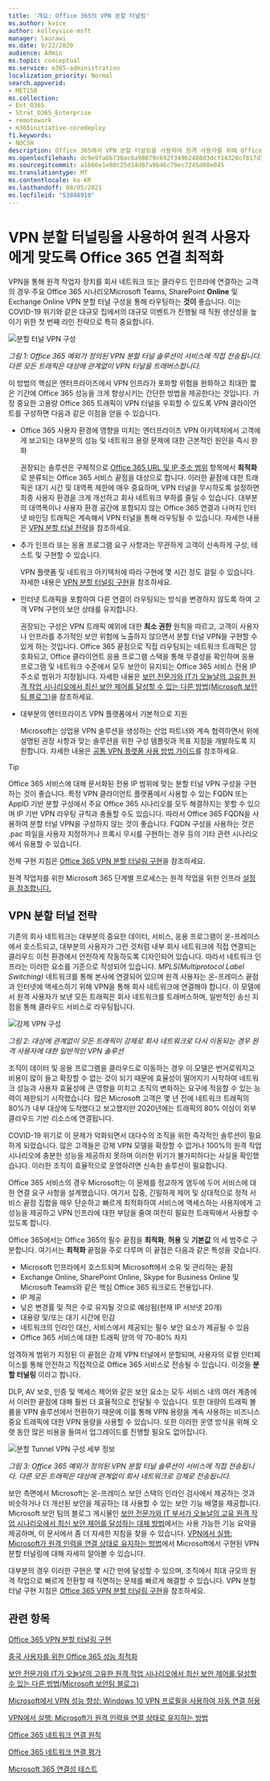 ```yaml
---
title: '개요: Office 365의 VPN 분할 터널링'
ms.author: kvice
author: kelleyvice-msft
manager: laurawi
ms.date: 9/22/2020
audience: Admin
ms.topic: conceptual
ms.service: o365-administration
localization_priority: Normal
search.appverid:
- MET150
ms.collection:
- Ent_O365
- Strat_O365_Enterprise
- remotework
- m365initiative-coredeploy
f1.keywords:
- NOCSH
description: Office 365에서 VPN 분할 터널링을 사용하여 원격 사용자를 위해 Office 365 연결을 최적화하는 지침입니다.
ms.openlocfilehash: dc9e9fa6b730ac6a98879c692f349b2480d3dcf14320c7817d5d5b14eb6ac825
ms.sourcegitcommit: a1b66e1e80c25d14d67a9b46c79ec7245d88e045
ms.translationtype: MT
ms.contentlocale: ko-KR
ms.lasthandoff: 08/05/2021
ms.locfileid: "53848910"
---
```

# <a name="optimize-office-365-connectivity-for-remote-users-using-vpn-split-tunneling"></a>VPN 분할 터널링을 사용하여 원격 사용자에게 맞도록 Office 365 연결 최적화
<!---
>[!NOTE]
>This topic is part of a set of topics that address Office 365 optimization for remote users.
>- For VPN split tunnel implementation guidance, see [Implementing VPN split tunneling for Office 365](microsoft-365-vpn-implement-split-tunnel.md).
>- For information about optimizing Office 365 worldwide tenant performance for users in China, see [Office 365 performance optimization for China users](microsoft-365-networking-china.md).
-->

VPN을 통해 원격 작업자 장치를 회사 네트워크 또는 클라우드 인프라에 연결하는 고객의 경우 주요 Office 365 시나리오Microsoft Teams, SharePoint **Online** 및 Exchange Online VPN 분할 터널  구성을 통해 라우팅하는 **것이** 좋습니다.  이는 COVID-19 위기와 같은 대규모 집에서의 대규모 이벤트가 진행될 때 직원 생산성을 높이기 위한 첫 번째 라인 전략으로 특히 중요합니다.

![분할 터널 VPN 구성](../media/vpn-split-tunneling/vpn-model-2.png)

_그림 1: Office 365 예외가 정의된 VPN 분할 터널 솔루션이 서비스에 직접 전송됩니다. 다른 모든 트래픽은 대상에 관계없이 VPN 터널을 트래버스합니다._

이 방법의 핵심은 엔터프라이즈에서 VPN 인프라가 포화할 위험을 완화하고 최대한 짧은 기간에 Office 365 성능을 크게 향상시키는 간단한 방법을 제공한다는 것입니다. 가장 중요한 고용량 Office 365 트래픽이 VPN 터널을 우회할 수 있도록 VPN 클라이언트를 구성하면 다음과 같은 이점을 얻을 수 있습니다.

- Office 365 사용자 환경에 영향을 미치는 엔터프라이즈 VPN 아키텍처에서 고객에게 보고되는 대부분의 성능 및 네트워크 용량 문제에 대한 근본적인 원인을 즉시 완화
  
  권장되는 솔루션은 구체적으로 [Office 365 URL 및 IP 주소 범위](./urls-and-ip-address-ranges.md) 항목에서 **최적화** 로 분류되는 Office 365 서비스 끝점을 대상으로 합니다. 이러한 끝점에 대한 트래픽은 대기 시간 및 대역폭 제한에 매우 중요하며, VPN 터널을 무시하도록 설정하면 최종 사용자 환경을 크게 개선하고 회사 네트워크 부하를 줄일 수 있습니다. 대부분의 대역폭이나 사용자 환경 공간에 포함되지 않는 Office 365 연결과 나머지 인터넷 바인딩 트래픽은 계속해서 VPN 터널을 통해 라우팅될 수 있습니다. 자세한 내용은 [VPN 분할 터널 전략](#the-vpn-split-tunnel-strategy)을 참조하세요.

- 추가 인프라 또는 응용 프로그램 요구 사항과는 무관하게 고객이 신속하게 구성, 테스트 및 구현할 수 있습니다.

  VPN 플랫폼 및 네트워크 아키텍처에 따라 구현에 몇 시간 정도 걸릴 수 있습니다. 자세한 내용은 [VPN 분할 터널링 구현](microsoft-365-vpn-implement-split-tunnel.md#implement-vpn-split-tunneling)을 참조하세요.

- 인터넷 트래픽을 포함하여 다른 연결이 라우팅되는 방식을 변경하지 않도록 하여 고객 VPN 구현의 보안 상태를 유지합니다.

  권장되는 구성은 VPN 트래픽 예외에 대한 **최소 권한** 원칙을 따르고, 고객이 사용자나 인프라를 추가적인 보안 위험에 노출하지 않으면서 분할 터널 VPN을 구현할 수 있게 하는 것입니다. Office 365 끝점으로 직접 라우팅되는 네트워크 트래픽은 암호화되고, Office 클라이언트 응용 프로그램 스택을 통해 무결성을 확인하며 응용 프로그램 및 네트워크 수준에서 모두 보안이 유지되는 Office 365 서비스 전용 IP 주소로 범위가 지정됩니다. 자세한 내용은 [보안 전문가와 IT가 오늘날의 고유한 원격 작업 시나리오에서 최신 보안 제어를 달성할 수 있는 다른 방법(Microsoft 보안팀 블로그)](https://www.microsoft.com/security/blog/2020/03/26/alternative-security-professionals-it-achieve-modern-security-controls-todays-unique-remote-work-scenarios/)을 참조하세요.

- 대부분의 엔터프라이즈 VPN 플랫폼에서 기본적으로 지원

  Microsoft는 상업용 VPN 솔루션을 생성하는 산업 파트너와 계속 협력하면서 위에 설명된 권장 사항과 맞는 솔루션을 위한 구성 템플릿과 목표 지침을 개발하도록 지원합니다. 자세한 내용은 [공통 VPN 플랫폼 사용 방법 가이드](microsoft-365-vpn-implement-split-tunnel.md#howto-guides-for-common-vpn-platforms)를 참조하세요.

>[!TIP]
>Office 365 서비스에 대해 문서화된 전용 IP 범위에 맞는 분할 터널 VPN 구성을 구현하는 것이 좋습니다. 특정 VPN 클라이언트 플랫폼에서 사용할 수 있는 FQDN 또는 AppID 기반 분할 구성에서 주요 Office 365 시나리오를 모두 해결하지는 못할 수 있으며 IP 기반 VPN 라우팅 규칙과 충돌할 수도 있습니다. 따라서 Office 365 FQDN을 사용하여 분할 터널 VPN을 구성하지 않는 것이 좋습니다. FQDN 구성을 사용하는 것은 .pac 파일을 사용자 지정하거나 프록시 무시를 구현하는 경우 등의 기타 관련 시나리오에서 유용할 수 있습니다.

전체 구현 지침은 [Office 365 VPN 분할 터널링 구현](microsoft-365-vpn-implement-split-tunnel.md)을 참조하세요.

원격 작업자를 위한 Microsoft 365 단계별 프로세스는 원격 작업을 위한 인프라 [설정을 참조합니다.](..\solutions\empower-people-to-work-remotely.md)

## <a name="the-vpn-split-tunnel-strategy"></a>VPN 분할 터널 전략

기존의 회사 네트워크는 대부분의 중요한 데이터, 서비스, 응용 프로그램이 온-프레미스에서 호스트되고, 대부분의 사용자가 그런 것처럼 내부 회사 네트워크에 직접 연결되는 클라우드 이전 환경에서 안전하게 작동하도록 디자인되어 있습니다. 따라서 네트워크 인프라는 이러한 요소를 기준으로 작성되어 있습니다. _MPLS(Multiprotocol Label Switching)_ 네트워크를 통해 본사에 연결되어 있으며 원격 사용자는 온-프레미스 끝점과 인터넷에 액세스하기 위해 VPN을 통해 회사 네트워크에 연결해야 합니다. 이 모델에서 원격 사용자가 보낸 모든 트래픽은 회사 네트워크를 트래버스하며, 일반적인 송신 지점을 통해 클라우드 서비스로 라우팅됩니다.

![강제 VPN 구성](../media/vpn-split-tunneling/vpn-model-1.png)

_그림 2: 대상에 관계없이 모든 트래픽이 강제로 회사 네트워크로 다시 이동되는 경우 원격 사용자에 대한 일반적인 VPN 솔루션_

조직이 데이터 및 응용 프로그램을 클라우드로 이동하는 경우 이 모델은 번거로워지고 비용이 많이 들고 확장할 수 없는 것이 되기 때문에 효율성이 떨어지기 시작하여 네트워크 성능과 사용자 효율성에 큰 영향을 미치고 조직의 변화하는 요구에 적응할 수 있는 능력이 제한되기 시작했습니다. 많은 Microsoft 고객은 몇 년 전에 네트워크 트래픽의 80%가 내부 대상에 도착했다고 보고했지만 2020년에는 트래픽의 80% 이상이 외부 클라우드 기반 리소스에 연결됩니다.

COVID-19 위기로 이 문제가 악화되면서 대다수의 조직을 위한 즉각적인 솔루션이 필요하게 되었습니다. 많은 고객들은 강제 VPN 모델을 확장할 수 없거나 100%의 원격 작업 시나리오에 충분한 성능을 제공하지 못하며 이러한 위기가 불가피하다는 사실을 확인했습니다. 이러한 조직이 효율적으로 운영하려면 신속한 솔루션이 필요합니다.

Office 365 서비스의 경우 Microsoft는 이 문제를 정교하게 염두에 두어 서비스에 대한 연결 요구 사항을 설계했습니다. 여기서 집중, 긴밀하게 제어 및 상대적으로 정적 서비스 끝점 집합을 매우 단순하고 빠르게 최적화하여 서비스에 액세스하는 사용자에게 고성능을 제공하고 VPN 인프라에 대한 부담을 줄여 여전히 필요한 트래픽에서 사용할 수 있도록 합니다.

Office 365에서는 Office 365의 필수 끝점을 **최적화**, **허용** 및 **기본값** 의 세 범주로 구분합니다. 여기서는 **최적화** 끝점을 주로 다루며 이 끝점은 다음과 같은 특성을 갖습니다.

- Microsoft 인프라에서 호스트되며 Microsoft에서 소유 및 관리하는 끝점
- Exchange Online, SharePoint Online, Skype for Business Online 및 Microsoft Teams와 같은 핵심 Office 365 워크로드 전용입니다.
- IP 제공
- 낮은 변경률 및 적은 수로 유지될 것으로 예상됨(현재 IP 서브넷 20개)
- 대용량 및/또는 대기 시간에 민감
- 네트워크의 인라인 대신, 서비스에서 제공되는 필수 보안 요소가 제공될 수 있음
- Office 365 서비스에 대한 트래픽 양의 약 70-80% 차지

엄격하게 범위가 지정된 이 끝점은 강제 VPN 터널에서 분할되며, 사용자의 로컬 인터페이스를 통해 안전하고 직접적으로 Office 365 서비스로 전송될 수 있습니다. 이것을 **분할 터널링** 이라고 합니다.

DLP, AV 보호, 인증 및 액세스 제어와 같은 보안 요소는 모두 서비스 내의 여러 계층에서 이러한 끝점에 대해 훨씬 더 효율적으로 전달될 수 있습니다. 또한 대량의 트래픽 볼륨을 VPN 솔루션에서 전환하기 때문에 이를 통해 VPN 용량을 계속 사용하는 비즈니스 중요 트래픽에 대한 VPN 용량을 사용할 수 있습니다. 또한 이러한 운영 방식을 위해 오랫 동안 많은 비용을 들여서 업그레이드를 진행할 필요도 없어집니다.

![분할 Tunnel VPN 구성 세부 정보](../media/vpn-split-tunneling/vpn-split-tunnel-example.png)

_그림 3: Office 365 예외가 정의된 VPN 분할 터널 솔루션이 서비스에 직접 전송됩니다. 다른 모든 트래픽은 대상에 관계없이 회사 네트워크로 강제로 전송됩니다._

보안 측면에서 Microsoft는 온-프레미스 보안 스택의 인라인 검사에서 제공하는 것과 비슷하거나 더 개선된 보안을 제공하는 데 사용할 수 있는 보안 기능 배열을 제공합니다. Microsoft 보안 팀의 블로그 게시물인 [보안 전문가와 IT 부서가 오늘날의 고유 원격 작업 시나리오에서 최신 보안 제어를 달성하는 대체 방법](https://www.microsoft.com/security/blog/2020/03/26/alternative-security-professionals-it-achieve-modern-security-controls-todays-unique-remote-work-scenarios/)에서는 사용 가능한 기능 요약을 제공하며, 이 문서에서 좀 더 자세한 지침을 찾을 수 있습니다. [VPN에서 실행: Microsoft가 원격 인력을 연결 상태로 유지하는 방법](https://www.microsoft.com/itshowcase/blog/running-on-vpn-how-microsoft-is-keeping-its-remote-workforce-connected/?elevate-lv)에서 Microsoft에서 구현된 VPN 분할 터널링에 대해 자세히 알아볼 수 있습니다.

대부분의 경우 이러한 구현은 몇 시간 만에 달성할 수 있으며, 조직에서 최대 규모의 원격 작업으로 빠르게 전환할 때 직면하는 문제를 빠르게 해결할 수 있습니다. VPN 분할 터널 구현 지침은 [Office 365 VPN 분할 터널링 구현](microsoft-365-vpn-implement-split-tunnel.md)을 참조하세요.

## <a name="related-topics"></a>관련 항목

[Office 365 VPN 분할 터널링 구현](microsoft-365-vpn-implement-split-tunnel.md)

[중국 사용자를 위한 Office 365 성능 최적화](microsoft-365-networking-china.md)

[보안 전문가와 IT가 오늘날의 고유한 원격 작업 시나리오에서 최신 보안 제어를 달성할 수 있는 다른 방법(Microsoft 보안팀 블로그)](https://www.microsoft.com/security/blog/2020/03/26/alternative-security-professionals-it-achieve-modern-security-controls-todays-unique-remote-work-scenarios/)

[Microsoft에서 VPN 성능 향상: Windows 10 VPN 프로필을 사용하여 자동 연결 허용](https://www.microsoft.com/itshowcase/enhancing-remote-access-in-windows-10-with-an-automatic-vpn-profile)

[VPN에서 실행: Microsoft가 원격 인력을 연결 상태로 유지하는 방법](https://www.microsoft.com/itshowcase/blog/running-on-vpn-how-microsoft-is-keeping-its-remote-workforce-connected/?elevate-lv)

[Office 365 네트워크 연결 원칙](microsoft-365-network-connectivity-principles.md)

[Office 365 네트워크 연결 평가](assessing-network-connectivity.md) 

[Microsoft 365 연결성 테스트](https://aka.ms/netonboard)